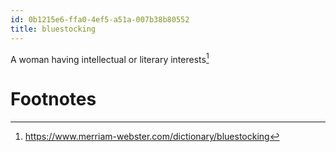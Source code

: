 ```yaml
---
id: 0b1215e6-ffa0-4ef5-a51a-007b38b80552
title: bluestocking
---
```


A woman having intellectual or literary interests[^1]

# Footnotes

[^1]: <https://www.merriam-webster.com/dictionary/bluestocking>

